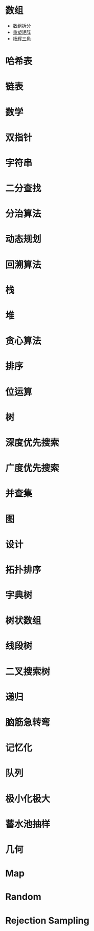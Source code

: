 # 数组
* [数组拆分](https://leetcode-cn.com/problems/array-partition-i/description/)
* [重塑矩阵](https://leetcode-cn.com/problems/reshape-the-matrix/description/)
* [杨辉三角](https://leetcode-cn.com/problems/pascals-triangle/description/)

# 哈希表
# 链表
# 数学
# 双指针
# 字符串
# 二分查找
# 分治算法
# 动态规划
# 回溯算法
# 栈
# 堆
# 贪心算法
# 排序
# 位运算
# 树
# 深度优先搜索
# 广度优先搜索
# 并查集
# 图
# 设计
# 拓扑排序
# 字典树
# 树状数组
# 线段树
# 二叉搜索树
# 递归
# 脑筋急转弯
# 记忆化
# 队列
# 极小化极大
# 蓄水池抽样
# 几何
# Map
# Random
# Rejection Sampling
# 
